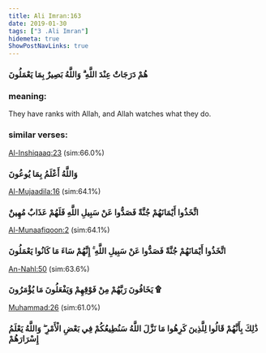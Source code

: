 ```yaml
---
title: Ali Imran:163
date: 2019-01-30
tags: ["3 .Ali Imran"]
hidemeta: true 
ShowPostNavLinks: true 
---
```

### هُمْ دَرَجَاتٌ عِنْدَ اللَّهِ ۗ وَاللَّهُ بَصِيرٌ بِمَا يَعْمَلُونَ
### meaning: 
They have ranks with Allah, and Allah watches what they do.
### similar verses: 

[Al-Inshiqaaq:23](/84/23) (sim:66.0%)

### وَاللَّهُ أَعْلَمُ بِمَا يُوعُونَ

[Al-Mujaadila:16](/58/16) (sim:64.1%)

### اتَّخَذُوا أَيْمَانَهُمْ جُنَّةً فَصَدُّوا عَنْ سَبِيلِ اللَّهِ فَلَهُمْ عَذَابٌ مُهِينٌ

[Al-Munaafiqoon:2](/63/2) (sim:64.1%)

### اتَّخَذُوا أَيْمَانَهُمْ جُنَّةً فَصَدُّوا عَنْ سَبِيلِ اللَّهِ ۚ إِنَّهُمْ سَاءَ مَا كَانُوا يَعْمَلُونَ

[An-Nahl:50](/16/50) (sim:63.6%)

### يَخَافُونَ رَبَّهُمْ مِنْ فَوْقِهِمْ وَيَفْعَلُونَ مَا يُؤْمَرُونَ ۩

[Muhammad:26](/47/26) (sim:61.0%)

### ذَٰلِكَ بِأَنَّهُمْ قَالُوا لِلَّذِينَ كَرِهُوا مَا نَزَّلَ اللَّهُ سَنُطِيعُكُمْ فِي بَعْضِ الْأَمْرِ ۖ وَاللَّهُ يَعْلَمُ إِسْرَارَهُمْ
